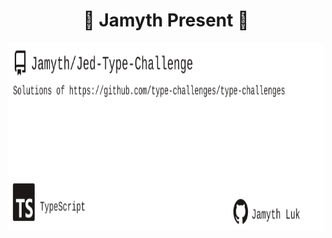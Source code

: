 <!-- built at 11/1/2024, 6:22:07 PM -->
<h1 align="center">
🎉 Jamyth Present 🎉
</h1>
<p align="center">
    <a href="https://github.com/Jamyth/Jed-Type-Challenge">
        <img width="1000" height="300" src="./readme.svg" />
    </a>
</p>